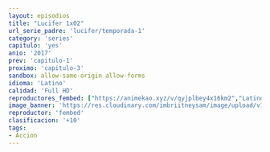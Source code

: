 ```yaml
---
layout: episodios
title: "Lucifer 1x02"
url_serie_padre: 'lucifer/temporada-1'
category: 'series'
capitulo: 'yes'
anio: '2017'
prev: 'capitulo-1'
proximo: 'capitulo-3'
sandbox: allow-same-origin allow-forms
idioma: 'Latino'
calidad: 'Full HD'
reproductores_fembed: ["https://animekao.xyz/v/qyjplbey4x16km2","Latino","https://feurl.com/v/1l96dglklv5","Latino","https://myurlshort.live/v/6rkw4b0gn7z22x7","Latino","https://fembad.net/v/l0z-nandz5g85rg","Latino","https://digiload.co/e/y7Gcnnhbmh","Latino"]
image_banner: 'https://res.cloudinary.com/imbriitneysam/image/upload/v1546476989/punisher-banner-min.jpg'
reproductor: 'fembed'
clasificacion: '+10'
tags:
- Accion
---
```











